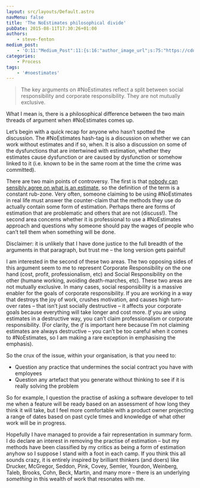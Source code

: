 ```yaml
---
layout: src/layouts/Default.astro
navMenu: false
title: 'The NoEstimates philosophical divide'
pubDate: 2015-08-11T17:30:26+01:00
authors:
    - steve-fenton
medium_post:
    - 'O:11:"Medium_Post":11:{s:16:"author_image_url";s:75:"https://cdn-images-1.medium.com/fit/c/400/400/1*eXkhfEuF41g5W_xnc_ydLA.jpeg";s:10:"author_url";s:38:"https://medium.com/@steve.fenton.co.uk";s:11:"byline_name";N;s:12:"byline_email";N;s:10:"cross_link";s:3:"yes";s:2:"id";s:12:"a358902a613a";s:21:"follower_notification";s:3:"yes";s:7:"license";s:19:"all-rights-reserved";s:14:"publication_id";s:2:"-1";s:6:"status";s:5:"draft";s:3:"url";s:51:"https://medium.com/@steve.fenton.co.uk/a358902a613a";}'
categories:
    - Process
tags:
    - '#noestimates'
---
```


> The key arguments on #NoEstimates reflect a split between social responsibility and corporate responsibility. They are not mutually exclusive.

What I mean is, there is a philosophical difference between the two main threads of argument when #NoEstimates comes up.

Let’s begin with a quick recap for anyone who hasn’t spotted the discussion. The #NoEstimates hash-tag is a discussion on whether we can work without estimates and if so, when. It is also a discussion on some of the dysfunctions that are intertwined with estimation, whether they estimates cause dysfunction or are caused by dysfunction or somehow linked to it (i.e. known to be in the same room at the time the crime was committed).

There are two main points of controversy. The first is that [nobody can sensibly agree on what is an estimate](/2014/06/definition-of-estimates/), so the definition of the term is a constant rub-zone. Very often, someone claiming to be using #NoEstimates in real life must answer the counter-claim that the methods they use do actually contain some form of estimation. Perhaps there are forms of estimation that are problematic and others that are not (discuss!). The second area concerns whether it is professional to use a #NoEstimates approach and questions why someone should pay the wages of people who can’t tell them when something will be done.

Disclaimer: it is unlikely that I have done justice to the full breadth of the arguments in that paragraph, but trust me – the long version gets painful!

I am interested in the second of these two areas. The two opposing sides of this argument seem to me to represent Corporate Responsibility on the one hand (cost, profit, professionalism, etc) and Social Responsibility on the other (humane working, avoiding death-marches, etc). These two areas are not mutually exclusive. In many cases, social responsibility is a massive enabler for the goals of corporate responsibility. If you are working in a way that destroys the joy of work, crushes motivation, and causes high turn-over rates – that isn’t just socially destructive – it affects your corporate goals because everything will take longer and cost more. *If* you are using estimates in a destructive way, you can’t claim professionalism or corporate responsibility. (For clarity, the *if* is important here because I’m not claiming estimates are always destructive – you can’t be too careful when it comes to #NoEstimates, so I am making a rare exception in emphasising the emphasis).

So the crux of the issue, within your organisation, is that you need to:

- Question any practice that undermines the social contract you have with employees
- Question any artefact that you generate without thinking to see if it is really solving the problem

So for example, I question the practise of asking a software developer to tell me when a feature will be ready based on an assessment of how long they think it will take, but I feel more comfortable with a product owner projecting a range of dates based on past cycle times and knowledge of what other work will be in progress.

Hopefully I have managed to provide a fair representation in summary form. I do declare an interest in removing the practise of estimation – but my methods have been classified by my critics as being a form of estimation anyhow so I suppose I stand with a foot in each camp. If you think this all sounds crazy, it is entirely inspired by brilliant thinkers (and doers) like Drucker, McGregor, Seddon, Pink, Covey, Semler, Yourdon, Weinberg, Taleb, Brooks, Cohn, Beck, Martin, and many more – there is an underlying *something* in this wealth of work that resonates with me.